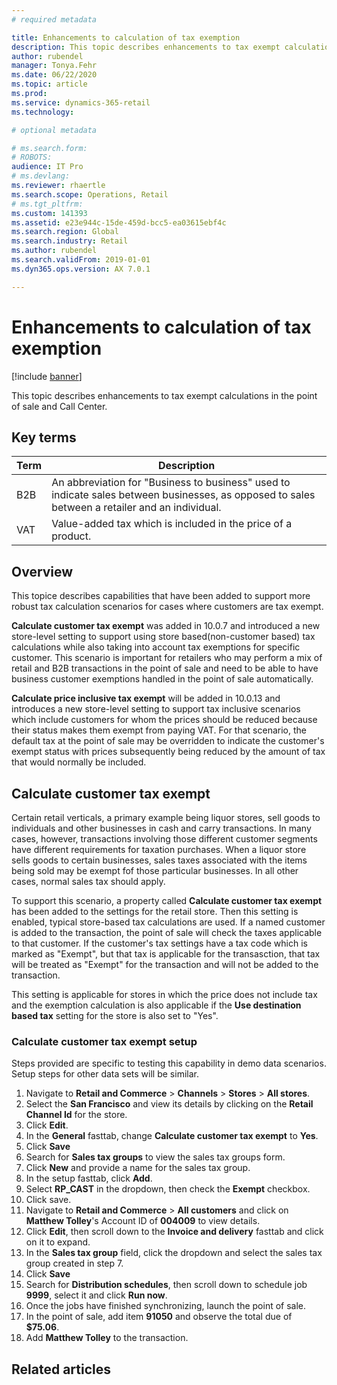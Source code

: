 ```yaml
---
# required metadata

title: Enhancements to calculation of tax exemption
description: This topic describes enhancements to tax exempt calculations in the point of sale and Call Center. 
author: rubendel
manager: Tonya.Fehr
ms.date: 06/22/2020
ms.topic: article
ms.prod: 
ms.service: dynamics-365-retail
ms.technology: 

# optional metadata

# ms.search.form: 
# ROBOTS: 
audience: IT Pro
# ms.devlang: 
ms.reviewer: rhaertle
ms.search.scope: Operations, Retail
# ms.tgt_pltfrm: 
ms.custom: 141393
ms.assetid: e23e944c-15de-459d-bcc5-ea03615ebf4c
ms.search.region: Global
ms.search.industry: Retail
ms.author: rubendel
ms.search.validFrom: 2019-01-01
ms.dyn365.ops.version: AX 7.0.1

---
```


# Enhancements to calculation of tax exemption


[!include [banner](../includes/banner.md)]

This topic describes enhancements to tax exempt calculations in the point of sale and Call Center.

## Key terms

| Term | Description |
|---|---|
| B2B | An abbreviation for "Business to business" used to indicate sales between businesses, as opposed to sales between a retailer and an individual. 
| VAT | Value-added tax which is included in the price of a product. 

## Overview

This topice describes capabilities that have been added to support more robust tax calculation scenarios for cases where customers are tax exempt. 

**Calculate customer tax exempt** was added in 10.0.7 and introduced a new store-level setting to support using store based(non-customer based) tax calculations while also taking into account tax exemptions for specific customer. This scenario is important for retailers who may perform a mix of retail and B2B transactions in the point of sale and need to be able to have business customer exemptions handled in the point of sale automatically. 

**Calculate price inclusive tax exempt** will be added in 10.0.13 and introduces a new store-level setting to support tax inclusive scenarios which include customers for whom the prices should be reduced because their status makes them exempt from paying VAT. For that scenario, the default tax at the point of sale may be overridden to indicate the customer's exempt status with prices subsequently being reduced by the amount of tax that would normally be included. 


## Calculate customer tax exempt

Certain retail verticals, a primary example being liquor stores, sell goods to individuals and other businesses in cash and carry transactions. In many cases, however, transactions involving those different customer segments have different requirements for taxation purchases. When a liquor store sells goods to certain businesses, sales taxes associated with the items being sold may be exempt fof those particular businesses. In all other cases, normal sales tax should apply. 

To support this scenario, a property called **Calculate customer tax exempt** has been added to the settings for the retail store. Then this setting is enabled, typical store-based tax calculations are used. If a named customer is added to the transaction, the point of sale will check the taxes applicable to that customer. If the customer's tax settings have a tax code which is marked as "Exempt", but that tax is applicable for the transasction, that tax will be treated as "Exempt" for the transaction and will not be added to the transaction. 

This setting is applicable for stores in which the price does not include tax and the exemption calculation is also applicable if the **Use destination based tax** setting for the store is also set to "Yes".

### Calculate customer tax exempt setup

Steps provided are specific to testing this capability in demo data scenarios. Setup steps for other data sets will be similar. 

1. Navigate to **Retail and Commerce** > **Channels** > **Stores** > **All stores**.
2. Select the **San Francisco** and view its details by clicking on the **Retail Channel Id** for the store.
3. Click **Edit**.
4. In the **General** fasttab, change **Calculate customer tax exempt** to **Yes**.
5. Click **Save**
6. Search for **Sales tax groups** to view the sales tax groups form. 
7. Click **New** and provide a name for the sales tax group. 
8. In the setup fasttab, click **Add**. 
9. Select **RP_CAST** in the dropdown, then check the **Exempt** checkbox.
10. Click save. 
11. Navigate to **Retail and Commerce** > **All customers** and click on **Matthew Tolley**'s Account ID of **004009** to view details.
12. Click **Edit**, then scroll down to the **Invoice and delivery** fasttab and click on it to expand. 
13. In the **Sales tax group** field, click the dropdown and select the sales tax group created in step 7. 
14. Click **Save**
15. Search for **Distribution schedules**, then scroll down to schedule job **9999**, select it and click **Run now**.
16. Once the jobs have finished synchronizing, launch the point of sale.
17. In the point of sale, add item **91050** and observe the total due of **$75.06**.
18. Add **Matthew Tolley** to the transaction. 



## Related articles

